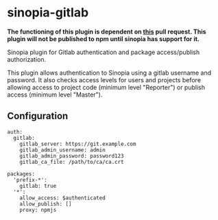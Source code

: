 # sinopia-gitlab

**The functioning of this plugin is dependent on [this](https://github.com/rlidwka/sinopia/pull/207) pull request.  This plugin will not be published to npm until sinopia has support for it.**

Sinopia plugin for Gitlab authentication and package access/publish authorization.

This plugin allows authentication to Sinopia using a gitlab username and password.  It also checks access levels
for users and projects before allowing access to project code (minimum level "Reporter") or publish access
(minimum level "Master").

## Configuration

````
auth:
  gitlab:
    gitlab_server: https://git.example.com
    gitlab_admin_username: admin
    gitlab_admin_password: password123
    gitlab_ca_file: /path/to/ca/ca.crt
    
packages:
  'prefix-*':
    gitlab: true
  '*':
    allow_access: $authenticated
    allow_publish: []
    proxy: npmjs

````

